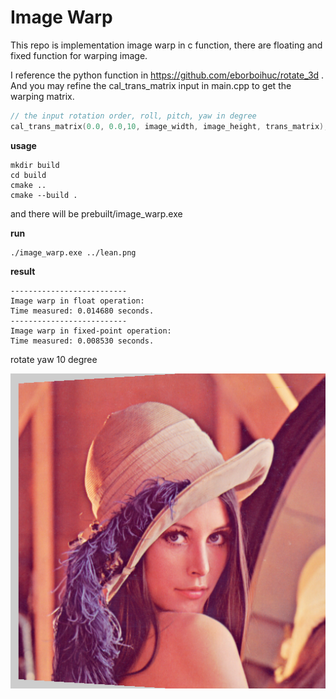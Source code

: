 # Image Warp

This repo is implementation image warp in c function, there are floating and fixed function for warping image. 

I reference the python function in  https://github.com/eborboihuc/rotate_3d . And you may refine the  cal_trans_matrix input in main.cpp to get the warping matrix.

```C++
// the input rotation order, roll, pitch, yaw in degree
cal_trans_matrix(0.0, 0.0,10, image_width, image_height, trans_matrix);
```

**usage**

```shell
mkdir build
cd build
cmake ..
cmake --build .
```

and there will be prebuilt/image_warp.exe

**run**

```shell
./image_warp.exe ../lean.png
```

**result**

```shell
--------------------------
Image warp in float operation:
Time measured: 0.014680 seconds.
--------------------------
Image warp in fixed-point operation:
Time measured: 0.008530 seconds.
```

rotate yaw 10 degree

![test_fixed](image/readme/test_fixed.png)